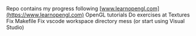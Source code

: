Repo contains my progress following [www.learnopengl.com](https://www.learnopengl.com) OpenGL tutorials
Do exercises at Textures
Fix Makefile 
Fix vscode workspace directory mess (or start using Visual Studio)
